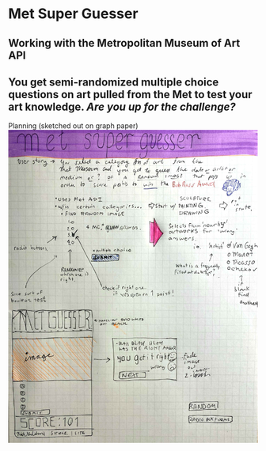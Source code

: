 # Met Super Guesser #

Working with the Metropolitan Museum of Art API
---
You get semi-randomized multiple choice questions on art pulled from the Met to test your art knowledge. 
*Are you up for the challenge?*
---
Planning (sketched out on graph paper)
![hand written plan for code for this program](./images/met-super-guesser-sketchbook-plan.jpg)